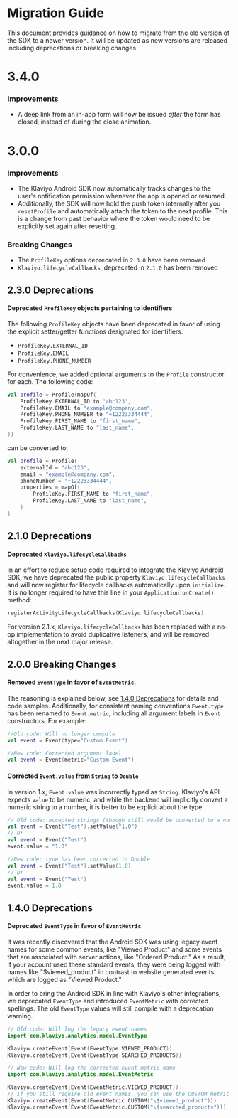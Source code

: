 # Migration Guide
This document provides guidance on how to migrate from the old version of the SDK to a newer version. 
It will be updated as new versions are released including deprecations or breaking changes.

# 3.4.0
### Improvements
- A deep link from an in-app form will now be issued *after* the form has closed, instead of during the close animation.

# 3.0.0

### Improvements
- The Klaviyo Android SDK now automatically tracks changes to the
  user's notification permission whenever the app is opened or resumed.
- Additionally, the SDK will now hold the push token internally after you `resetProfile`
  and automatically attach the token to the next profile. This is a change from past behavior where the token
  would need to be explicitly set again after resetting.   

### Breaking Changes
- The `ProfileKey` options deprecated in `2.3.0` have been removed
- `Klaviyo.lifecycleCallbacks`, deprecated in `2.1.0` has been removed

## 2.3.0 Deprecations
#### Deprecated `ProfileKey` objects pertaining to identifiers
The following `ProfileKey` objects have been deprecated in favor of using the explicit 
setter/getter functions designated for identifiers. 
- `ProfileKey.EXTERNAL_ID`
- `ProfileKey.EMAIL`
- `ProfileKey.PHONE_NUMBER`

For convenience, we added optional arguments to the `Profile` constructor for each. The following code:

```kotlin
val profile = Profile(mapOf(
    ProfileKey.EXTERNAL_ID to "abc123",
    ProfileKey.EMAIL to "example@company.com",
    ProfileKey.PHONE_NUMBER to "+12223334444",
    ProfileKey.FIRST_NAME to "first_name",
    ProfileKey.LAST_NAME to "last_name",
))
```

can be converted to:

```kotlin
val profile = Profile(
    externalId = "abc123",
    email = "example@company.com",
    phoneNumber = "+12223334444", 
    properties = mapOf(
        ProfileKey.FIRST_NAME to "first_name",
        ProfileKey.LAST_NAME to "last_name",
    )
)
```

## 2.1.0 Deprecations
#### Deprecated `Klaviyo.lifecycleCallbacks`
In an effort to reduce setup code required to integrate the Klaviyo Android SDK, we have deprecated the public property 
`Klaviyo.lifecycleCallbacks` and will now register for lifecycle callbacks automatically upon `initialize`.
It is no longer required to have this line in your `Application.onCreate()` method:
```kotlin
registerActivityLifecycleCallbacks(Klaviyo.lifecycleCallbacks)
```
For version 2.1.x, `Klaviyo.lifecycleCallbacks` has been replaced with a no-op implementation to avoid duplicative
listeners, and will be removed altogether in the next major release.

## 2.0.0 Breaking Changes
#### Removed `EventType` in favor of `EventMetric`.
The reasoning is explained below, see [1.4.0 Deprecations](#140-deprecations) for details and code samples.
Additionally, for consistent naming conventions `Event.type` has been renamed to `Event.metric`,
including all argument labels in `Event` constructors. For example:

```kotlin
//Old code: Will no longer compile
val event = Event(type="Custom Event")

//New code: Corrected argument label
val event = Event(metric="Custom Event")
```

#### Corrected `Event.value` from `String` to `Double`
In version 1.x, `Event.value` was incorrectly typed as `String`. Klaviyo's API expects `value` to be numeric, and 
while the backend will implicitly convert a numeric string to a number, it is better to be explicit about the type.
```kotlin
// Old code: accepted strings (though still would be converted to a number on the server)
val event = Event("Test").setValue("1.0")
// Or
val event = Event("Test")
event.value = "1.0"

//New code: type has been corrected to Double
val event = Event("Test").setValue(1.0)
// Or
val event = Event("Test")
event.value = 1.0
```

## 1.4.0 Deprecations
#### Deprecated `EventType` in favor of `EventMetric`
It was recently discovered that the Android SDK was using legacy event names for some common events, 
like "Viewed Product" and some events that are associated with server actions, like "Ordered Product."
As a result, if your account used these standard events, they were being logged with names like "$viewed_product"
in contrast to website generated events which are logged as "Viewed Product."

In order to bring the Android SDK in line with Klaviyo's other integrations, we deprecated `EventType` and introduced 
`EventMetric` with corrected spellings. The old `EventType` values will still compile with a deprecation warning.

```kotlin
// Old code: Will log the legacy event names
import com.klaviyo.analytics.model.EventType

Klaviyo.createEvent(Event(EventType.VIEWED_PRODUCT))
Klaviyo.createEvent(Event(EventType.SEARCHED_PRODUCTS))
```

```kotlin
// New code: Will log the corrected event metric name
import com.klaviyo.analytics.model.EventMetric

Klaviyo.createEvent(Event(EventMetric.VIEWED_PRODUCT))
// If you still require old event names, you can use the CUSTOM metric e.g. 
Klaviyo.createEvent(Event(EventMetric.CUSTOM("\$viewed_product")))
Klaviyo.createEvent(Event(EventMetric.CUSTOM("\$searched_products")))
```
